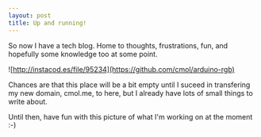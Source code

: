 ```yaml
---
layout: post
title: Up and running!
---
```


So now I have a tech blog. Home to thoughts, frustrations, fun, and hopefully some knowledge too at some point.

![http://instacod.es/file/95234](https://github.com/cmol/arduino-rgb)

Chances are that this place will be a bit empty until I suceed in transfering my new domain, cmol.me, to here, but I already have lots of small things to write about.

Until then, have fun with this picture of what I'm working on at the moment :-)

